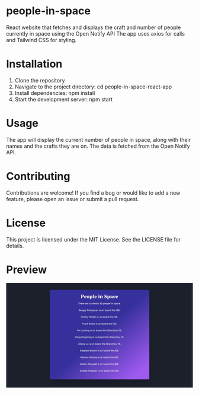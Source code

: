 # people-in-space
React website that fetches and displays the craft and number of people currently in space using the Open Notify API
The app uses axios for calls and Tailwind CSS for styling.
# Installation
1. Clone the repository
2. Navigate to the project directory: cd people-in-space-react-app
3. Install dependencies: npm install
4. Start the development server: npm start
# Usage
The app will display the current number of people in space, along with their names and the crafts they are on. The data is fetched from the Open Notify API.
# Contributing
Contributions are welcome! If you find a bug or would like to add a new feature, please open an issue or submit a pull request.
# License
This project is licensed under the MIT License. See the LICENSE file for details.
# Preview
![Preview](preview.jpeg)

